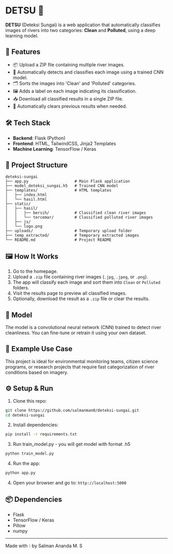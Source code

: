 # DETSU 🌊

**DETSU** (Deteksi Sungai) is a web application that automatically classifies images of rivers into two categories: **Clean** and **Polluted**, using a deep learning model.

## 🚀 Features

- 📦 Upload a ZIP file containing multiple river images.
- 🤖 Automatically detects and classifies each image using a trained CNN model.
- 🗂️ Sorts the images into 'Clean' and 'Polluted' categories.
- 🖼️ Adds a label on each image indicating its classification.
- 📥 Download all classified results in a single ZIP file.
- 🧹 Automatically clears previous results when needed.

## 🛠️ Tech Stack

- **Backend**: Flask (Python)
- **Frontend**: HTML, TailwindCSS, Jinja2 Templates
- **Machine Learning**: TensorFlow / Keras

## 📁 Project Structure

```
deteksi-sungai
├── app.py                    # Main Flask application
├── model_deteksi_sungai.h5   # Trained CNN model
├── templates/                # HTML templates
│   ├── index.html
│   └── hasil.html
├── static/
│   ├── hasil/
│   │   ├── bersih/           # Classified clean river images
│   │   └── tercemar/         # Classified polluted river images
│   ├── js/
│   └── logo.png
├── uploads/                  # Temporary upload folder
├── temp_extracted/           # Temporary extracted images
└── README.md                 # Project README
```

## 🖼️ How It Works

1. Go to the homepage.
2. Upload a `.zip` file containing river images (`.jpg`, `.jpeg`, or `.png`).
3. The app will classify each image and sort them into `Clean` or `Polluted` folders.
4. Visit the results page to preview all classified images.
5. Optionally, download the result as a `.zip` file or clear the results.

## 🧠 Model

The model is a convolutional neural network (CNN) trained to detect river cleanliness. You can fine-tune or retrain it using your own dataset.

## 🧪 Example Use Case

This project is ideal for environmental monitoring teams, citizen science programs, or research projects that require fast categorization of river conditions based on imagery.

## ⚙️ Setup & Run

1. Clone this repo:
```bash
git clone https://github.com/salmanman0/deteksi-sungai.git
cd deteksi-sungai
```

2. Install dependencies:
```bash
pip install -r requirements.txt
```

3. Run train_model.py - you will get model with format .h5
```bash
python train_model.py
```
4. Run the app:
```bash
python app.py
```

4. Open your browser and go to: `http://localhost:5000`

## 📦 Dependencies

- Flask
- TensorFlow / Keras
- Pillow
- numpy

---

Made with 💧 by Salman Ananda M. S
